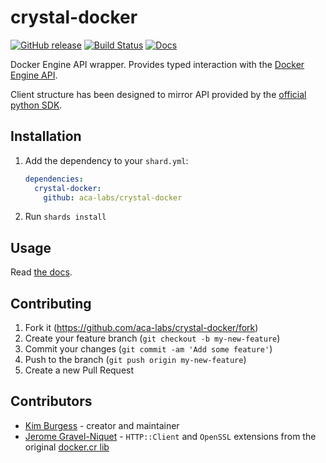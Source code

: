 # crystal-docker

[![GitHub release](https://img.shields.io/github/release/aca-labs/crystal-docker.svg)](https://github.com/aca-labs/crystal-docker/releases)
[![Build Status](https://travis-ci.com/aca-labs/crystal-docker.svg?branch=master)](https://travis-ci.com/aca-labs/crystal-docker)
[![Docs](https://img.shields.io/badge/docs-available-brightgreen.svg)](https://aca-labs.github.io/crystal-docker/)

Docker Engine API wrapper. Provides typed interaction with the [Docker Engine API](https://docs.docker.com/engine/api/latest/).

Client structure has been designed to mirror API provided by the [official python SDK](https://docker-py.readthedocs.io/en/stable/client.html).

## Installation

1. Add the dependency to your `shard.yml`:

   ```yaml
   dependencies:
     crystal-docker:
       github: aca-labs/crystal-docker
   ```

2. Run `shards install`

## Usage

Read [the docs](https://aca-labs.github.io/crystal-docker/).

## Contributing

1. Fork it (<https://github.com/aca-labs/crystal-docker/fork>)
2. Create your feature branch (`git checkout -b my-new-feature`)
3. Commit your changes (`git commit -am 'Add some feature'`)
4. Push to the branch (`git push origin my-new-feature`)
5. Create a new Pull Request

## Contributors

- [Kim Burgess](https://github.com/kimburgess) - creator and maintainer
- [Jerome Gravel-Niquet](https://github.com/jeromegn) - `HTTP::Client` and `OpenSSL` extensions from the original [docker.cr lib](https://github.com/jeromegn/docker.cr)
